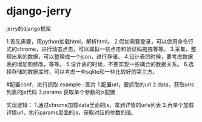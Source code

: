 # django-jerry
jerry的django框架

1.首先需要，用python加载html，解析html。
2.假如需要登录，可以使用命令行式的chrome，进行动态点击，可以模拟一些点击和验证码拖拽等等。
3.采集，整理出来的数据，可以整理成一个json，进行存储。
4.设计表的时候，要考虑数据表的增加和修改，等等。
5.设计表的时候，不要实现一些耦合的数据关系。
6.选择存储的数据库时，可以考虑一些sqlite和一些比较好的第三方。

#配置conf，进行抓取
example : 图片
1.配置url，要抓取的url
2.data，获取urls列表的js代码
3.params 获取单个参数的js配置

实现逻辑：
1.通过chrome加载data里面的js，拿到详情的urls列表
2.再单个加载详情url，执行params里面的js，获取对应的参数的值。

